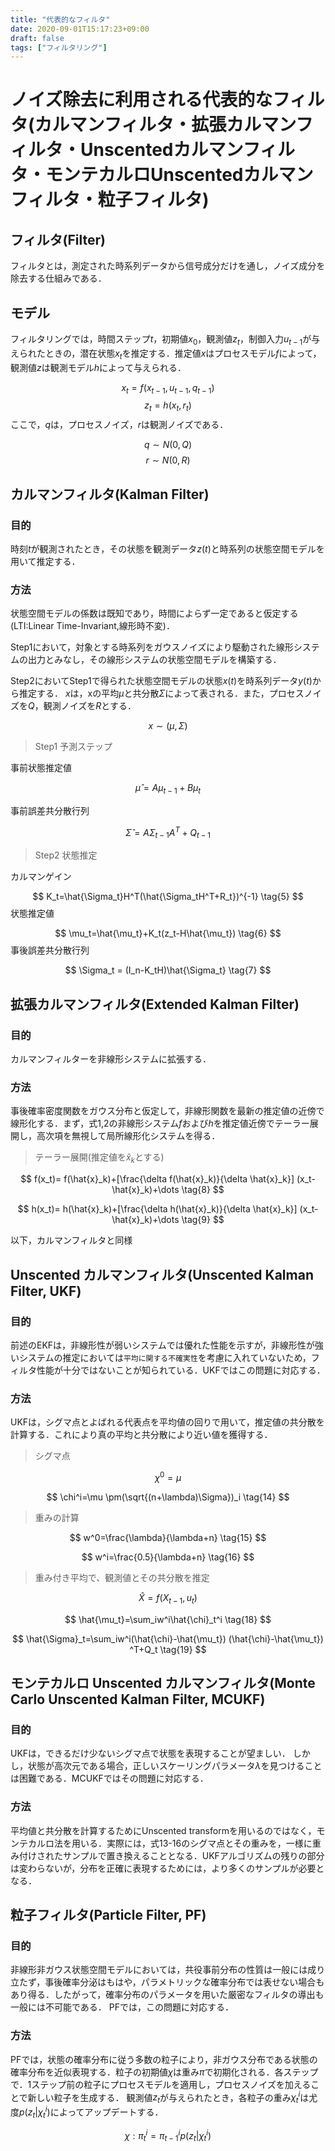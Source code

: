```yaml
---
title: "代表的なフィルタ"
date: 2020-09-01T15:17:23+09:00
draft: false
tags: ["フィルタリング"] 
---
```

<!--more-->
# ノイズ除去に利用される代表的なフィルタ(カルマンフィルタ・拡張カルマンフィルタ・Unscentedカルマンフィルタ・モンテカルロUnscentedカルマンフィルタ・粒子フィルタ)
## フィルタ(Filter)
フィルタとは，測定された時系列データから信号成分だけを通し，ノイズ成分を除去する仕組みである．

## モデル
フィルタリングでは，時間ステップ$t$，初期値$x_0$，観測値$z_t$，制御入力$u_{t-1}$が与えられたときの，潜在状態$x_t$を推定する．推定値$x$はプロセスモデル$f$によって，観測値$z$は観測モデル$h$によって与えられる．

$$
x_t = f(x_{t-1},u_{t-1},q_{t-1}) \tag{1}
$$
$$
z_t=h(x_t,r_t) \tag{2}
$$
ここで，$q$は，プロセスノイズ，$r$は観測ノイズである．

$$
q\sim N(0,Q)
$$
$$
r\sim N(0,R)
$$

## カルマンフィルタ(Kalman Filter)
### 目的
時刻$t$が観測されたとき，その状態を観測データ$z(t)$と時系列の状態空間モデルを用いて推定する．
### 方法
状態空間モデルの係数は既知であり，時間によらず一定であると仮定する(LTI:Linear Time-Invariant,線形時不変)．

Step1において，対象とする時系列をガウスノイズにより駆動された線形システムの出力とみなし，その線形システムの状態空間モデルを構築する．

Step2においてStep1で得られた状態空間モデルの状態$x(t)$を時系列データ$y(t)$から推定する．
$x$は，xの平均$\mu$と共分散$\Sigma$によって表される．また，プロセスノイズを$Q$，観測ノイズを$R$とする．

$$
x \sim	(\mu,\Sigma)
$$
> Step1 予測ステップ
  
事前状態推定値

$$
\hat{\mu}=A\mu_{t-1}+B\mu_t \tag{3}
$$

事前誤差共分散行列

$$
\hat{\Sigma}=A\Sigma_{t-1}A^T+Q_{t-1} \tag{4}
$$

> Step2 状態推定

カルマンゲイン

$$
K_t=\hat{\Sigma_t}H^T(\hat{\Sigma_tH^T+R_t})^{-1} \tag{5}
$$
状態推定値

$$
\mu_t=\hat{\mu_t}+K_t(z_t-H\hat{\mu_t}) \tag{6}
$$
事後誤差共分散行列

$$
\Sigma_t = (I_n-K_tH)\hat{\Sigma_t} \tag{7}
$$

## 拡張カルマンフィルタ(Extended Kalman Filter)
### 目的
カルマンフィルターを非線形システムに拡張する．
### 方法
事後確率密度関数をガウス分布と仮定して，非線形関数を最新の推定値の近傍で線形化する．まず，式1,2の非線形システム$f$および$h$を推定値近傍でテーラー展開し，高次項を無視して局所線形化システムを得る．
> テーラー展開(推定値を$\hat{x}_k$とする)

$$
f(x_t)= f(\hat{x}_k)+[\frac{\delta f(\hat{x}_k)}{\delta \hat{x}_k}] (x_t-\hat{x}_k)+\dots \tag{8}
$$

$$
h(x_t)= h(\hat{x}_k)+[\frac{\delta h(\hat{x}_k)}{\delta \hat{x}_k}] (x_t-\hat{x}_k)+\dots \tag{9}
$$

以下，カルマンフィルタと同様

## Unscented カルマンフィルタ(Unscented Kalman Filter, UKF)
### 目的
前述のEKFは，非線形性が弱いシステムでは優れた性能を示すが，非線形性が強いシステムの推定においては`平均に関する不確実性`を考慮に入れていないため，フィルタ性能が十分ではないことが知られている．UKFではこの問題に対応する．

### 方法
UKFは，シグマ点とよばれる代表点を平均値の回りで用いて，推定値の共分散を計算する．これにより真の平均と共分散により近い値を獲得する．
> シグマ点

$$
\chi^0=\mu \tag{13}
$$

$$
\chi^i=\mu \pm(\sqrt{(n+\lambda)\Sigma})_i \tag{14}
$$
> 重みの計算

$$
w^0=\frac{\lambda}{\lambda+n} \tag{15}
$$

$$
w^i=\frac{0.5}{\lambda+n} \tag{16}
$$

> 重み付き平均で、観測値とその共分散を推定

$$
\hat{X} = f(X_{t-1}, u_t) \tag{17}
$$

$$
\hat{\mu_t}=\sum_iw^i\hat{\chi}_t^i \tag{18}
$$

$$
\hat{\Sigma}_t=\sum_iw^i(\hat{\chi}-\hat{\mu_t}) (\hat{\chi}-\hat{\mu_t}) ^T+Q_t \tag{19}
$$
## モンテカルロ Unscented カルマンフィルタ(Monte Carlo Unscented Kalman Filter, MCUKF)
### 目的
UKFは，できるだけ少ないシグマ点で状態を表現することが望ましい．
しかし，状態が高次元である場合，正しいスケーリングパラメータ$\lambda$を見つけることは困難である．MCUKFではその問題に対応する．

### 方法
平均値と共分散を計算するためにUnscented transformを用いるのではなく，モンテカルロ法を用いる．実際には，式13-16のシグマ点とその重みを，一様に重み付けされたサンプルで置き換えることとなる．UKFアルゴリズムの残りの部分は変わらないが，分布を正確に表現するためには，より多くのサンプルが必要となる．

## 粒子フィルタ(Particle Filter, PF)
### 目的
非線形非ガウス状態空間モデルにおいては，共役事前分布の性質は一般には成り立たず，事後確率分泌はもはや，パラメトリックな確率分布では表せない場合もあり得る．したがって，確率分布のパラメータを用いた厳密なフィルタの導出も一般には不可能である．
PFでは，この問題に対応する．

### 方法
PFでは，状態の確率分布に従う多数の粒子により，非ガウス分布である状態の確率分布を近似表現する．粒子の初期値$\chi$は重み$\pi$で初期化される．各ステップで．1ステップ前の粒子にプロセスモデルを適用し，プロセスノイズを加えることで新しい粒子を生成する．
観測値$z_t$が与えられたとき，各粒子の重み$\chi^i_t$は尤度$p(z_t|\chi_t^i)$によってアップデートする．

$$
\chi:\pi_t^i=\pi_{t-1}^ip(z_t|\chi_t^i) \tag{20}
$$
